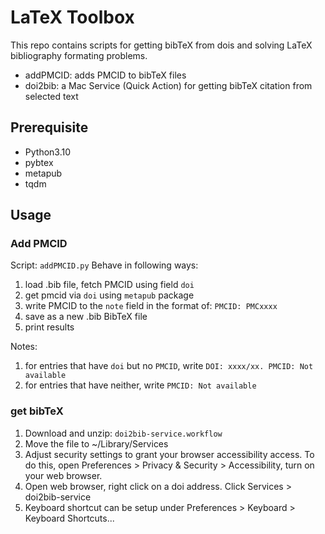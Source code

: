 # LaTeX Toolbox

This repo contains scripts for getting bibTeX from dois and solving LaTeX bibliography formating problems.
- addPMCID: adds PMCID to bibTeX files
- doi2bib: a Mac Service (Quick Action) for getting bibTeX citation from selected text 

## Prerequisite

- Python3.10
- pybtex
- metapub
- tqdm

## Usage

### Add PMCID 

Script: `addPMCID.py` 
Behave in following ways:
1. load .bib file, fetch PMCID using field `doi` 
2. get pmcid via `doi` using `metapub` package
3. write PMCID to the `note` field in the format of: `PMCID: PMCxxxx`
4. save as a new .bib BibTeX file
5. print results

Notes:
1. for entries that have `doi` but no `PMCID`, write `DOI: xxxx/xx. PMCID: Not available`
2. for entries that have neither, write `PMCID: Not available`

### get bibTeX

1. Download and unzip: `doi2bib-service.workflow`
2. Move the file to ~/Library/Services
3. Adjust security settings to grant your browser accessibility access. To do this, open Preferences > Privacy & Security > Accessibility, turn on your web browser. 
4. Open web browser, right click on a doi address. Click Services > doi2bib-service
5. Keyboard shortcut can be setup under Preferences > Keyboard > Keyboard Shortcuts...
